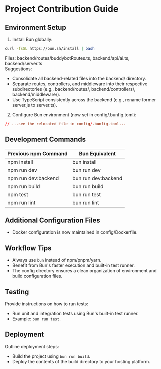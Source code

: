 # Project Contribution Guide

## Environment Setup

1. Install Bun globally:

```bash
curl -fsSL https://bun.sh/install | bash
```

Files: backend/routes/buddybotRoutes.ts, backend/api/ai.ts, backend/server.ts  
Suggestions:

- Consolidate all backend-related files into the backend/ directory.
- Separate routes, controllers, and middleware into their respective subdirectories (e.g., backend/routes/, backend/controllers/, backend/middleware/).
- Use TypeScript consistently across the backend (e.g., rename former server.js to server.ts).

2. Configure Bun environment (now set in config/.bunfig.toml):

```toml
// ...see the relocated file in config/.bunfig.toml...
```

## Development Commands

| Previous npm Command | Bun Equivalent      |
| -------------------- | ------------------- |
| npm install          | bun install         |
| npm run dev          | bun run dev         |
| npm run dev:backend  | bun run dev:backend |
| npm run build        | bun run build       |
| npm test             | bun run test        |
| npm run lint         | bun run lint        |

## Additional Configuration Files

- Docker configuration is now maintained in config/Dockerfile.

## Workflow Tips

- Always use `bun` instead of npm/pnpm/yarn.
- Benefit from Bun's faster execution and built-in test runner.
- The config directory ensures a clean organization of environment and build configuration files.

## Testing

Provide instructions on how to run tests:

- Run unit and integration tests using Bun's built-in test runner.
- Example: `bun run test`.

## Deployment

Outline deployment steps:

- Build the project using `bun run build`.
- Deploy the contents of the build directory to your hosting platform.
